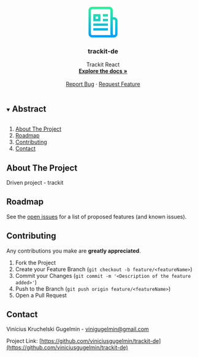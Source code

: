 <p align="center">
  <a href="https://github.com/viniciusgugelmin/trackit-de">
    <img src="info/readme.png" alt="readme-logo" width="80" height="80">
  </a>

<h3 align="center">trackit-de</h3>

  <p align="center">
    Trackit React
    <br />
    <a href="https://github.com/viniciusgugelmin/trackit-de"><strong>Explore the docs »</strong></a>
    <br />
    <br />
    <a href="https://github.com/viniciusgugelmin/trackit-de/issues">Report Bug</a>
    ·
    <a href="https://github.com/viniciusgugelmin/trackit-de/issues">Request Feature</a>
  </p>
</p>

<details open="open">
  <summary><h2 style="display: inline-block">Abstract</h2></summary>
  <ol>
    <li>
      <a href="#about-the-project">About The Project</a>
    </li>
    <li><a href="#roadmap">Roadmap</a></li>
    <li><a href="#contributing">Contributing</a></li>
    <li><a href="#contact">Contact</a></li>
  </ol>
</details>

## About The Project

Driven project - trackit

## Roadmap

See the [open issues](https://github.com/viniciusgugelmin/trackit-de/issues) for a list of proposed features (and known
issues).

## Contributing

Any contributions you make are **greatly appreciated**.

1. Fork the Project
2. Create your Feature Branch (`git checkout -b feature/<featureName>`)
3. Commit your Changes (`git commit -m '<Description of the feature added>'`)
4. Push to the Branch (`git push origin feature/<featureName>`)
5. Open a Pull Request

## Contact

Vinícius Kruchelski Gugelmin - vinigugelmin@gmail.com

Project Link: [https://github.com/viniciusgugelmin/trackit-de](https://github.com/viniciusgugelmin/trackit-de)
